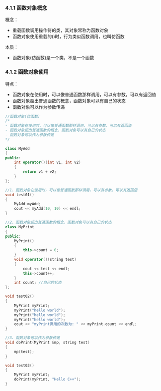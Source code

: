 ### 4.1.1 函数对象概念
概念：
- 重载函数调用操作符的类，其对象常称为函数对象
- 函数对象使用重载的()时，行为类似函数调用，也叫仿函数

本质：
- 函数对象(仿函数)是一个类，不是一个函数

### 4.1.2 函数对象使用
特点：
- 函数对象在使用时，可以像普通函数那样调用，可以有参数，可以有返回值
- 函数对象超出普通函数的概念，函数对象可以有自己的状态
- 函数对象可以作为参数传递

```cpp
//函数对象(仿函数)
/*
- 函数对象在使用时，可以像普通函数那样调用，可以有参数，可以有返回值
- 函数对象超出普通函数的概念，函数对象可以有自己的状态
- 函数对象可以作为参数传递
*/

class MyAdd
{
public:
    int operator()(int v1, int v2)
    {
        return v1 + v2;
    }
};

//1、函数对象在使用时，可以像普通函数那样调用，可以有参数，可以有返回值
void test01()
{
    MyAdd myAdd;
    cout << myAdd(10, 10) << endl;
}

//2、函数对象超出普通函数的概念，函数对象可以有自己的状态
class MyPrint
{
public:
    MyPrint()
    {
        this->count = 0;
    }
    void operator()(string test)
    {
        cout << test << endl;
        this->count++;
    }
    int count; //自己的状态
};

void test02()
{
    MyPrint myPrint;
    myPrint("hello world");
    myPrint("hello world");
    myPrint("hello world");
    cout << "myPrint调用的次数为: " << myPrint.count << endl;
}

//3、函数对象可以作为参数传递
void doPrint(MyPrint &mp, string test)
{
    mp(test);
}

void test03()
{
    MyPrint myPrint;
    doPrint(myPrint, "Hello C++");
}
```




